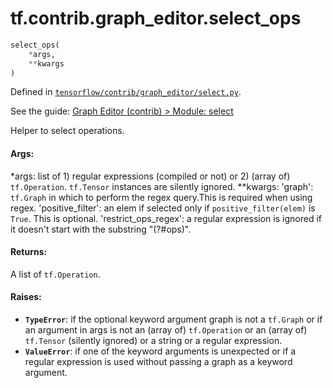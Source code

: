 <div itemscope itemtype="http://developers.google.com/ReferenceObject">
<meta itemprop="name" content="tf.contrib.graph_editor.select_ops" />
</div>

# tf.contrib.graph_editor.select_ops

``` python
select_ops(
    *args,
    **kwargs
)
```



Defined in [`tensorflow/contrib/graph_editor/select.py`](https://www.tensorflow.org/code/tensorflow/contrib/graph_editor/select.py).

See the guide: [Graph Editor (contrib) > Module: select](../../../../../api_guides/python/contrib.graph_editor.md#Module_select)

Helper to select operations.

#### Args:

  *args: list of 1) regular expressions (compiled or not) or  2) (array of)
    `tf.Operation`. `tf.Tensor` instances are silently ignored.
  **kwargs: 'graph': `tf.Graph` in which to perform the regex query.This is
    required when using regex.
    'positive_filter': an elem if selected only if `positive_filter(elem)` is
      `True`. This is optional.
    'restrict_ops_regex': a regular expression is ignored if it doesn't start
      with the substring "(?#ops)".

#### Returns:

  A list of `tf.Operation`.

#### Raises:

* <b>`TypeError`</b>: if the optional keyword argument graph is not a `tf.Graph`
    or if an argument in args is not an (array of) `tf.Operation`
    or an (array of) `tf.Tensor` (silently ignored) or a string
    or a regular expression.
* <b>`ValueError`</b>: if one of the keyword arguments is unexpected or if a regular
    expression is used without passing a graph as a keyword argument.